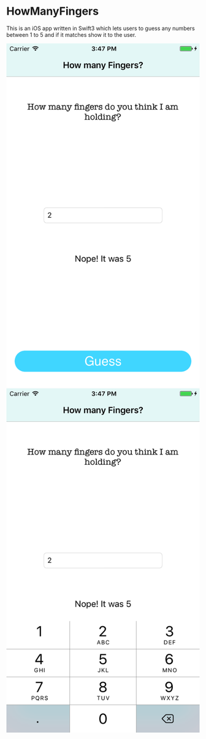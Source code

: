 # HowManyFingers
This is an iOS app written in Swift3 which lets users to guess any numbers between 1 to 5 and if it matches show it to the user.

![alt text](https://github.com/nasim-ahmed/HowManyFingers/blob/master/screen1.png)
![alt text](https://github.com/nasim-ahmed/HowManyFingers/blob/master/screen2.png)
